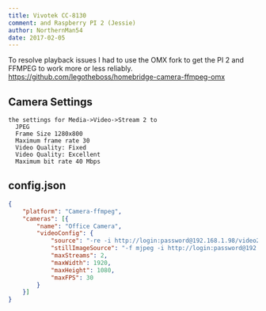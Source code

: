 ```yaml
---
title: Vivotek CC-8130
comment: and Raspberry PI 2 (Jessie)
author: NorthernMan54
date: 2017-02-05
---
```

To resolve playback issues I had to use the OMX fork to get the PI 2 and FFMPEG to work more or less reliably.
<https://github.com/legotheboss/homebridge-camera-ffmpeg-omx>

## Camera Settings

    the settings for Media->Video->Stream 2 to
      JPEG
      Frame Size 1280x800
      Maximum frame rate 30
      Video Quality: Fixed
      Video Quality: Excellent
      Maximum bit rate 40 Mbps

## config.json

```json
{
	"platform": "Camera-ffmpeg",
	"cameras": [{
		"name": "Office Camera",
		"videoConfig": {
			"source": "-re -i http://login:password@192.168.1.98/video2.mjpg",
			"stillImageSource": "-f mjpeg -i http://login:password@192.168.1.98/cgi-bin/viewer/video.jpg",
			"maxStreams": 2,
			"maxWidth": 1920,
			"maxHeight": 1080,
			"maxFPS": 30
		}
	}]
}
```
